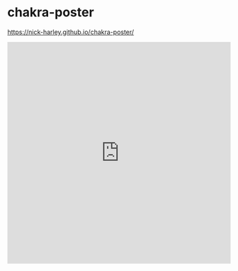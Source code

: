 # chakra-poster

<https://nick-harley.github.io/chakra-poster/>

<embed src="https://nick-harley.github.io/chakra-poster/chakra-poster.pdf" type="application/pdf" width="100%" height="500"/>
